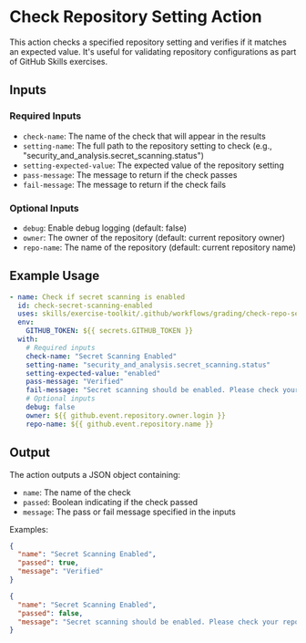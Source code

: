 # Check Repository Setting Action

This action checks a specified repository setting and verifies if it matches an expected value. It's useful for validating repository configurations as part of GitHub Skills exercises.

## Inputs

### Required Inputs

- `check-name`: The name of the check that will appear in the results
- `setting-name`: The full path to the repository setting to check (e.g., "security_and_analysis.secret_scanning.status")
- `setting-expected-value`: The expected value of the repository setting
- `pass-message`: The message to return if the check passes
- `fail-message`: The message to return if the check fails

### Optional Inputs

- `debug`: Enable debug logging (default: false)
- `owner`: The owner of the repository (default: current repository owner)
- `repo-name`: The name of the repository (default: current repository name)

## Example Usage

```yml
- name: Check if secret scanning is enabled
  id: check-secret-scanning-enabled
  uses: skills/exercise-toolkit/.github/workflows/grading/check-repo-setting@cwb
  env:
    GITHUB_TOKEN: ${{ secrets.GITHUB_TOKEN }}
  with:
    # Required inputs
    check-name: "Secret Scanning Enabled"
    setting-name: "security_and_analysis.secret_scanning.status"
    setting-expected-value: "enabled"
    pass-message: "Verified"
    fail-message: "Secret scanning should be enabled. Please check your repository settings."
    # Optional inputs
    debug: false
    owner: ${{ github.event.repository.owner.login }}
    repo-name: ${{ github.event.repository.name }}
```

## Output

The action outputs a JSON object containing:

- `name`: The name of the check
- `passed`: Boolean indicating if the check passed
- `message`: The pass or fail message specified in the inputs

Examples:

```json
{
  "name": "Secret Scanning Enabled",
  "passed": true,
  "message": "Verified"
}
```

```json
{
  "name": "Secret Scanning Enabled",
  "passed": false,
  "message": "Secret scanning should be enabled. Please check your repository settings."
}
```
